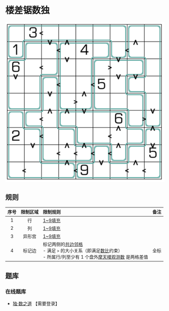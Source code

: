 # 楼差锯数独

![题](../../../images/sudoku/楼差锯数独.png)

## 规则

| 序号 | 限制区域 | 限制规则 | 备注 |
| :---: | :---: | :--- | :--- |
| 1 | 行 | [1~9填充] | |
| 2 | 列 | [1~9填充] | |
| 3 | 异形宫 | [1~9填充] | |
| 4 | 标记边 | 标记两侧的[共边邻格]<br/>- 满足 `>` 的大小关系（即满足[数比]约束）<br/>- 所属行/列至少有 1 个盘外[摩天楼观测数] 是两格差值 | 全标 |

## 题库

### 在线题库

- [独·数之道](http://www.sudokufans.org.cn/lx/game.index.php?type=lcj) 【需要登录】

[1~9填充]: ../../../rules.md#1to9填充
[共边邻格]: ../../../rules.md#共边邻格
[数比]: ../../../rules.md#数比
[摩天楼观测数]: ../../../rules.md#摩天楼观测数
